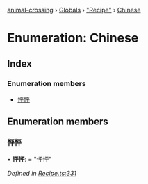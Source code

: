 [animal-crossing](../README.md) › [Globals](../globals.md) › ["Recipe"](../modules/_recipe_.md) › [Chinese](_recipe_.chinese.md)

# Enumeration: Chinese

## Index

### Enumeration members

* [怦怦](_recipe_.chinese.md#怦怦)

## Enumeration members

###  怦怦

• **怦怦**: = "怦怦"

*Defined in [Recipe.ts:331](https://github.com/Norviah/animal-crossing/blob/fbef868/module/types/Recipe.ts#L331)*
